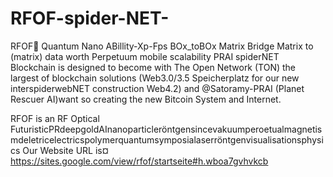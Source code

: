 # RFOF-spider-NET-
RFOF🧠 Quantum Nano ABillity-Xp-Fps BOx_toBOx Matrix Bridge Matrix to (matrix) data worth Perpetuum mobile scalability PRAI spiderNET Blockchain is designed to become with The Open Network (TON) the largest of blockchain solutions (Web3.0/3.5 Speicherplatz for our new interspiderwebNET construction Web4.2) and @Satoramy-PRAI (Planet Rescuer AI)want so creating the new Bitcoin System and Internet. 

RFOF is an RF Optical FuturisticPRdeepgoldAInanoparticleröntgensincevakuumperoetualmagnetismdeletricelectricspolymerquantumsymposialaserröntgenvisualisationsphysics
Our Website URL is¤ 
https://sites.google.com/view/rfof/startseite#h.wboa7gvhvkcb
